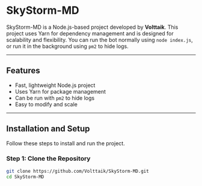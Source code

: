 # SkyStorm-MD

SkyStorm-MD is a Node.js-based project developed by **Volttaik**. This project uses Yarn for dependency management and is designed for scalability and flexibility. You can run the bot normally using `node index.js`, or run it in the background using `pm2` to hide logs.

---

## Features

- Fast, lightweight Node.js project
- Uses Yarn for package management
- Can be run with `pm2` to hide logs
- Easy to modify and scale

---

## Installation and Setup

Follow these steps to install and run the project.

### Step 1: Clone the Repository

```bash
git clone https://github.com/Volttaik/SkyStorm-MD.git
cd SkyStorm-MD
